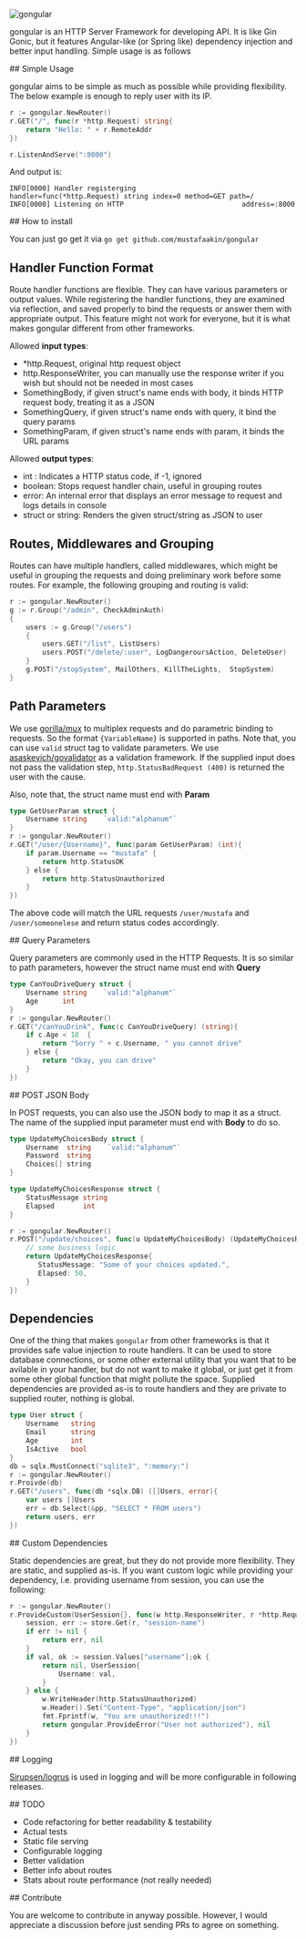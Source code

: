 ![gongular](https://raw.githubusercontent.com/godum/gongular/master/logo.png)

gongular is an HTTP Server Framework for developing API. It is like Gin Gonic, but it features Angular-like (or Spring like) dependency injection and better input handling. Simple usage is as follows

## Simple Usage

gongular aims to be simple as much as possible while providing flexibility. The below example is enough to reply user with its IP.

```go
r := gongular.NewRouter()
r.GET("/", func(r *http.Request) string{
    return "Hello: " + r.RemoteAddr
})

r.ListenAndServe(":8000")
```

And output is:

```
INFO[0000] Handler registerging                          handler=func(*http.Request) string index=0 method=GET path=/
INFO[0000] Listening on HTTP                             address=:8000
```

## How to install 

You can just go get it via `go get github.com/mustafaakin/gongular`

## Handler Function Format

Route handler functions are flexible. They can have various parameters or output values. While registering the handler functions, they are examined via reflection, and saved properly to bind the requests or answer them with appropriate output. This feature might not work for everyone, but it is what makes gongular different from other frameworks.

Allowed **input types**:

* *http.Request, original http request object
* http.ResponseWriter, you can manually use the response writer if you wish but should not be needed in most cases
* SomethingBody,  if given struct's name ends with body, it binds HTTP request body, treating it as a JSON
* SomethingQuery, if given struct's name ends with query, it bind the query params 
* SomethingParam, if given struct's name ends with param, it binds the URL params

Allowed **output types**:

* int : Indicates a HTTP status code, if -1, ignored
* boolean: Stops request handler chain, useful in grouping routes
* error: An internal error that displays an error message to request and logs details in console
* struct or string: Renders the given struct/string as JSON to user

## Routes, Middlewares and Grouping

Routes can have multiple handlers, called middlewares, which might be useful in grouping the requests and doing preliminary work before some routes. For example, the following grouping and routing is valid:

```go
r := gongular.NewRouter()
g := r.Group("/admin", CheckAdminAuth)
{
    users := g.Group("/users")
    {
        users.GET("/list", ListUsers)
        users.POST("/delete/:user", LogDangeroursAction, DeleteUser)
    }
    g.POST("/stopSystem", MailOthers, KillTheLights,  StopSystem)
}
```

## Path Parameters

We use [gorilla/mux](https://github.com/gorilla/mux) to multiplex requests and do parametric binding to requests. So the format `{VariableName}` is supported in paths. Note that, you can use `valid` struct tag to validate parameters. We use [asaskevich/govalidator](https://github.com/asaskevich/govalidator) as a validation framework. If the supplied input does not pass the validation step, `http.StatusBadRequest (400)` is returned the user with the cause.

Also, note that, the struct name must end with **Param**

```go
type GetUserParam struct {
    Username string    `valid:"alphanum"`
}
r := gongular.NewRouter()
r.GET("/user/{Username}", func(param GetUserParam) (int){
    if param.Username == "mustafa" {
        return http.StatusOK
    } else {
        return http.StatusUnauthorized
    }
})
```

The above code will match the URL requests `/user/mustafa` and `/user/someonelese` and return status codes accordingly.

## Query Parameters

Query parameters are commonly used in the HTTP Requests. It is so similar to path parameters, however the struct name must end with **Query**

```go
type CanYouDriveQuery struct {
    Username string    `valid:"alphanum"`
    Age      int 
}
r := gongular.NewRouter()
r.GET("/canYouDrink", func(c CanYouDriveQuery) (string){
    if c.Age < 18  {
        return "Sorry " + c.Username, " you cannot drive"
    } else {
        return "Okay, you can drive"
    }
})
```

## POST JSON Body

In POST requests, you can also use the JSON body to map it as a struct. The name of the supplied input parameter must end with **Body** to do so.

```go
type UpdateMyChoicesBody struct {
    Username  string    `valid:"alphanum"`
    Password  string
    Choices[] string
}

type UpdateMyChoicesResponse struct {
    StatusMessage string
    Elapsed       int
}

r := gongular.NewRouter()
r.POST("/update/choices", func(u UpdateMyChoicesBody) (UpdateMyChoicesResponse){
    // some business logic
    return UpdateMyChoicesResponse{
       StatusMessage: "Some of your choices updated.",
       Elapsed: 50,
    }
})
```

## Dependencies

One of the thing that makes `gongular` from other frameworks is that it provides safe value injection to route handlers. It can be used to store database connections, or some other external utility that you want that to be avilable in your handler, but do not want to make it global, or just get it from some other global function that might pollute the space. Supplied dependencies are provided as-is to route handlers and they are private to supplied router, nothing is global.  

```go
type User struct {
    Username   string
    Email      string
    Age        int
    IsActive   bool
}
db = sqlx.MustConnect("sqlite3", ":memory:")
r := gongular.NewRouter()
r.Proivde(db)
r.GET("/users", func(db *sqlx.DB) ([]Users, error){
    var users []Users
    err = db.Select(&pp, "SELECT * FROM users")
    return users, err
})
```

## Custom Dependencies

Static dependencies are great, but they do not provide more flexibility. They are static, and supplied as-is. If you want custom logic while providing your dependency, i.e. providing username from session, you can use the following:

```go
r := gongular.NewRouter()
r.ProvideCustom(UserSession{}, func(w http.ResponseWriter, r *http.Request) (error, interface{}) {
    session, err := store.Get(r, "session-name")
    if err != nil {
        return err, nil
    }
    if val, ok := session.Values["username"];ok {
        return nil, UserSession{
            Username: val,
        }
    } else {
        w.WriteHeader(http.StatusUnauthorized)
        w.Header().Set("Content-Type", "application/json")
        fmt.Fprintf(w, "You are unauthorized!!!")
        return gongular.ProvideError("User not authorized"), nil
    }
})
```

## Logging

[Sirupsen/logrus](https://github.com/Sirupsen/logrus) is used in logging and will be more configurable in following releases.

## TODO

* Code refactoring for better readability & testability
* Actual tests
* Static file serving
* Configurable logging
* Better validation
* Better info about routes
* Stats about route performance (not really needed)

## Contribute

You are welcome to contribute in anyway possible. However, I would appreciate a discussion before just sending PRs to agree on something.